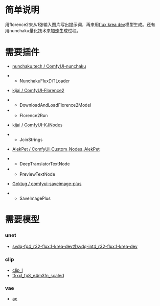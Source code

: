 # 简单说明

用florence2来从1张输入图片写出提示词，再来用[flux krea dev](https://docs.comfy.org/tutorials/flux/flux1-krea-dev)模型生成。还有用nunchaku量化技术来加速生成过程。

# 需要插件

- [nunchaku.tech / ComfyUI-nunchaku](https://github.com/nunchaku-tech/ComfyUI-nunchaku)
- - NunchakuFluxDiTLoader

- [kijai / ComfyUI-Florence2](https://github.com/kijai/ComfyUI-Florence2)
- - DownloadAndLoadFlorence2Model
- - Florence2Run

- [kijai / ComfyUI-KJNodes](https://github.com/kijai/ComfyUI-KJNodes)
- - JoinStrings

- [AlekPet / ComfyUI_Custom_Nodes_AlekPet](https://github.com/AlekPet/ComfyUI_Custom_Nodes_AlekPet)
- - DeepTranslatorTextNode
- - PreviewTextNode

- [Goktug / comfyui-saveimage-plus](https://github.com/Goktug/comfyui-saveimage-plus)
- - SaveImagePlus

# 需要模型

### unet
- [svdq-fp4_r32-flux.1-krea-dev或svdq-int4_r32-flux.1-krea-dev](https://huggingface.co/nunchaku-tech/nunchaku-flux.1-krea-dev/tree/main)

### clip
- [clip_l](https://huggingface.co/comfyanonymous/flux_text_encoders/blob/main/clip_l.safetensors)
- [t5xxl_fp8_e4m3fn_scaled](https://huggingface.co/comfyanonymous/flux_text_encoders/blob/main/t5xxl_fp8_e4m3fn_scaled.safetensors)

### vae
- [ae](https://huggingface.co/Comfy-Org/Lumina_Image_2.0_Repackaged/blob/main/split_files/vae/ae.safetensors)